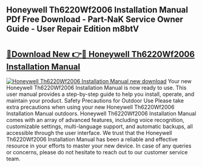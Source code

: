 ## Honeywell Th6220Wf2006 Installation Manual PDf Free Download - Part-NaK Service Owner Guide - User Repair Edition m8btV

# <h2><a href="http://bc31231.oget.top/?id=Honeywell+Th6220Wf2006+Installation+Manual">🔗Download New 👉🔴 Honeywell Th6220Wf2006 Installation Manual</a></h2>

[![Honeywell Th6220Wf2006 Installation Manual new download](https://i.imgur.com/5g1atiW.png)](http://bc31231.oget.top/?id=Honeywell+Th6220Wf2006+Installation+Manual)
Your new Honeywell Th6220Wf2006 Installation Manual is now ready to use. This user manual provides a step-by-step guide to help you install, operate, and maintain your product. Safety Precautions for Outdoor Use Please take extra precautions when using your new Honeywell Th6220Wf2006 Installation Manual outdoors. Honeywell Th6220Wf2006 Installation Manual comes with an array of advanced features, including voice recognition, customizable settings, multi-language support, and automatic backups, all accessible through the user interface. We trust that the Honeywell Th6220Wf2006 Installation Manual has been a reliable and effective resource in your efforts to master your new device. In case of any queries or concerns, please do not hesitate to reach out to our customer service team.
